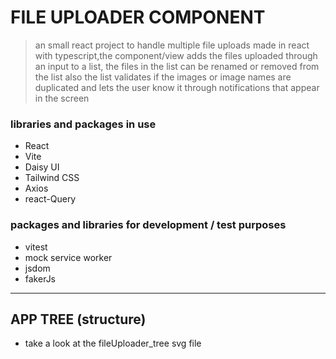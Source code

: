 # FILE UPLOADER COMPONENT 


> an small react project to handle  multiple file uploads  made in react with typescript,the component/view adds the files uploaded through an input to a list, the files in the list can be renamed or removed from the list also the list validates if the  images or image names are duplicated and lets the user know it through notifications that appear in the screen 

### libraries and packages in use

- React
- Vite
- Daisy UI
- Tailwind CSS
- Axios
- react-Query

### packages and libraries for development / test purposes
- vitest
- mock service worker
- jsdom
- fakerJs


************************************************************* 
## APP TREE (structure)

- take a look at the  fileUploader_tree svg file


